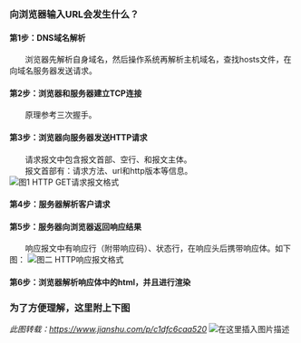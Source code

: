 ﻿### 向浏览器输入URL会发生什么？
#### 第1步：DNS域名解析
&nbsp;&nbsp;&nbsp;&nbsp;&nbsp;&nbsp;&nbsp;浏览器先解析自身域名，然后操作系统再解析主机域名，查找hosts文件，在向域名服务器发送请求。  
#### 第2步：浏览器和服务器建立TCP连接
&nbsp;&nbsp;&nbsp;&nbsp;&nbsp;&nbsp;&nbsp;原理参考三次握手。
#### 第3步：浏览器向服务器发送HTTP请求
&nbsp;&nbsp;&nbsp;&nbsp;&nbsp;&nbsp;&nbsp;请求报文中包含报文首部、空行、和报文主体。   
&nbsp;&nbsp;&nbsp;&nbsp;&nbsp;&nbsp;&nbsp;报文首部有：请求方法、url和http版本等信息。  
![图1 HTTP GET请求报文格式](https://img-blog.csdnimg.cn/20181206141548360.jpg?x-oss-process=image/watermark,type_ZmFuZ3poZW5naGVpdGk,shadow_10,text_aHR0cHM6Ly9ibG9nLmNzZG4ubmV0L3FxXzM1NjQxNDE5,size_16,color_FFFFFF,t_70)
#### 第4步：服务器解析客户请求
#### 第5步：服务器向浏览器返回响应结果
&nbsp;&nbsp;&nbsp;&nbsp;&nbsp;&nbsp;&nbsp;响应报文中有响应行（附带响应码）、状态行，在响应头后携带响应体。如下图：
![图二 HTTP响应报文格式](https://img-blog.csdnimg.cn/20181206142916326.png?x-oss-process=image/watermark,type_ZmFuZ3poZW5naGVpdGk,shadow_10,text_aHR0cHM6Ly9ibG9nLmNzZG4ubmV0L3FxXzM1NjQxNDE5,size_16,color_FFFFFF,t_70)
#### 第6步：浏览器解析响应体中的html，并且进行渲染
### 为了方便理解，这里附上下图
_此图转载：https://www.jianshu.com/p/c1dfc6caa520_
![在这里插入图片描述](https://img-blog.csdnimg.cn/20181206143732787.png?x-oss-process=image/watermark,type_ZmFuZ3poZW5naGVpdGk,shadow_10,text_aHR0cHM6Ly9ibG9nLmNzZG4ubmV0L3FxXzM1NjQxNDE5,size_16,color_FFFFFF,t_70)



